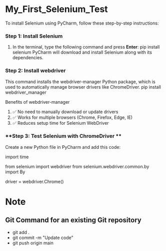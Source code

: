 # My_First_Selenium_Test

To install Selenium using PyCharm, follow these step-by-step instructions:

### **Step 1: Install Selenium**
1. In the terminal, type the following command and press **Enter**:
   pip install selenium
PyCharm will download and install Selenium along with its dependencies.

### **Step 2: Install webdriver**
This command installs the webdriver-manager Python package, which is used to automatically manage browser drivers like ChromeDriver.
 pip install webdriver_manager 

Benefits of webdriver-manager
1. ✅ No need to manually download or update drivers
2. ✅ Works for multiple browsers (Chrome, Firefox, Edge, IE)
3. ✅ Reduces setup time for Selenium WebDriver

### **Step 3: Test Selenium with ChromeDriver **
Create a new Python file in PyCharm and add this code:
   
import time

from selenium import webdriver
from selenium.webdriver.common.by import By

driver = webdriver.Chrome()
  
# Note
## Git Command for an existing Git repository

* git add .
* git commit -m "Update code"
* git push origin main



